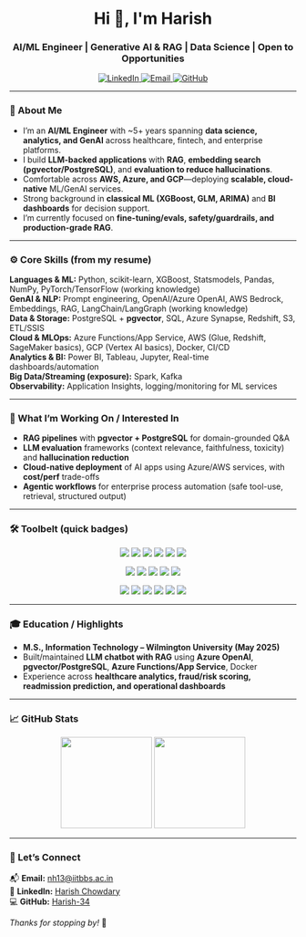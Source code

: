 <h1 align="center">Hi 👋, I'm Harish </h1>
<h3 align="center">AI/ML Engineer | Generative AI & RAG | Data Science | Open to Opportunities</h3>

<p align="center">
  <a href="https://www.linkedin.com/in/harish-chowdary/" target="_blank">
    <img src="https://img.shields.io/badge/LinkedIn-Profile-blue?style=for-the-badge&logo=linkedin" alt="LinkedIn"/>
  </a>
  <a href="mailto:nh13@iitbbs.ac.in" target="_blank">
    <img src="https://img.shields.io/badge/Email-Contact-D14836?style=for-the-badge&logo=gmail&logoColor=white" alt="Email"/>
  </a>
  <a href="https://github.com/Harish-34" target="_blank">
    <img src="https://img.shields.io/badge/GitHub-Harish--34-181717?style=for-the-badge&logo=github" alt="GitHub"/>
  </a>
</p>

---

### 🧭 About Me
- I’m an **AI/ML Engineer** with ~5+ years spanning **data science, analytics, and GenAI** across healthcare, fintech, and enterprise platforms.  
- I build **LLM-backed applications** with **RAG**, **embedding search (pgvector/PostgreSQL)**, and **evaluation to reduce hallucinations**.  
- Comfortable across **AWS, Azure, and GCP**—deploying **scalable, cloud-native** ML/GenAI services.  
- Strong background in **classical ML (XGBoost, GLM, ARIMA)** and **BI dashboards** for decision support.  
- I’m currently focused on **fine-tuning/evals, safety/guardrails, and production-grade RAG**.

---

### ⚙️ Core Skills (from my resume)
**Languages & ML:** Python, scikit-learn, XGBoost, Statsmodels, Pandas, NumPy, PyTorch/TensorFlow (working knowledge)  
**GenAI & NLP:** Prompt engineering, OpenAI/Azure OpenAI, AWS Bedrock, Embeddings, RAG, LangChain/LangGraph (working knowledge)  
**Data & Storage:** PostgreSQL + **pgvector**, SQL, Azure Synapse, Redshift, S3, ETL/SSIS  
**Cloud & MLOps:** Azure Functions/App Service, AWS (Glue, Redshift, SageMaker basics), GCP (Vertex AI basics), Docker, CI/CD  
**Analytics & BI:** Power BI, Tableau, Jupyter, Real-time dashboards/automation  
**Big Data/Streaming (exposure):** Spark, Kafka  
**Observability:** Application Insights, logging/monitoring for ML services

---

### 🔭 What I’m Working On / Interested In
- **RAG pipelines** with **pgvector + PostgreSQL** for domain-grounded Q&A  
- **LLM evaluation** frameworks (context relevance, faithfulness, toxicity) and **hallucination reduction**  
- **Cloud-native deployment** of AI apps using Azure/AWS services, with **cost/perf** trade-offs  
- **Agentic workflows** for enterprise process automation (safe tool-use, retrieval, structured output)

---

### 🛠️ Toolbelt (quick badges)
<p align="center">
  <img src="https://img.shields.io/badge/Python-3776AB?style=for-the-badge&logo=python&logoColor=white"/>
  <img src="https://img.shields.io/badge/scikit--learn-F7931E?style=for-the-badge&logo=scikitlearn&logoColor=white"/>
  <img src="https://img.shields.io/badge/XGBoost-EB5B2A?style=for-the-badge&logo=xgboost&logoColor=white"/>
  <img src="https://img.shields.io/badge/Statsmodels-003B57?style=for-the-badge"/>
  <img src="https://img.shields.io/badge/Pandas-150458?style=for-the-badge&logo=pandas&logoColor=white"/>
  <img src="https://img.shields.io/badge/NumPy-013243?style=for-the-badge&logo=numpy&logoColor=white"/>
</p>
<p align="center">
  <img src="https://img.shields.io/badge/Azure_OpenAI-0078D4?style=for-the-badge&logo=microsoftazure&logoColor=white"/>
  <img src="https://img.shields.io/badge/AWS_Bedrock-FF9900?style=for-the-badge&logo=amazonaws&logoColor=white"/>
  <img src="https://img.shields.io/badge/LangChain-000000?style=for-the-badge"/>
  <img src="https://img.shields.io/badge/PostgreSQL-336791?style=for-the-badge&logo=postgresql&logoColor=white"/>
  <img src="https://img.shields.io/badge/pgvector-2C3E50?style=for-the-badge"/>
</p>
<p align="center">
  <img src="https://img.shields.io/badge/Power_BI-F2C811?style=for-the-badge&logo=powerbi&logoColor=black"/>
  <img src="https://img.shields.io/badge/Tableau-E97627?style=for-the-badge&logo=tableau&logoColor=white"/>
  <img src="https://img.shields.io/badge/Azure-0078D4?style=for-the-badge&logo=microsoftazure&logoColor=white"/>
  <img src="https://img.shields.io/badge/AWS-232F3E?style=for-the-badge&logo=amazonaws&logoColor=white"/>
  <img src="https://img.shields.io/badge/GCP-4285F4?style=for-the-badge&logo=googlecloud&logoColor=white"/>
  <img src="https://img.shields.io/badge/Docker-2496ED?style=for-the-badge&logo=docker&logoColor=white"/>
</p>

---

### 🎓 Education / Highlights
- **M.S., Information Technology – Wilmington University (May 2025)**  
- Built/maintained **LLM chatbot with RAG** using **Azure OpenAI**, **pgvector/PostgreSQL**, **Azure Functions/App Service**, Docker  
- Experience across **healthcare analytics, fraud/risk scoring, readmission prediction, and operational dashboards**

---

### 📈 GitHub Stats
<p align="center">
  <img src="https://github-readme-stats.vercel.app/api?username=Harish-34&show_icons=true&theme=default" height="160"/>
  <img src="https://github-readme-stats.vercel.app/api/top-langs/?username=Harish-34&layout=compact&theme=default" height="160"/>
</p>

---

### 🤝 Let’s Connect
📬 **Email:** nh13@iitbbs.ac.in  
🔗 **LinkedIn:** <a href="https://www.linkedin.com/in/harish-chowdary/" target="_blank">Harish Chowdary</a>  
💻 **GitHub:** <a href="https://github.com/Harish-34" target="_blank">Harish-34</a>

_Thanks for stopping by!_ 🚀
